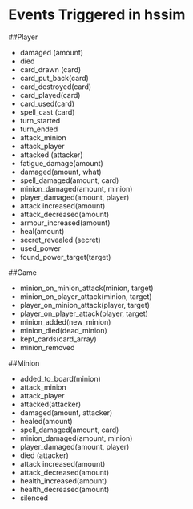 Events Triggered in hssim
=========================

##Player
 * damaged (amount)
 * died
 * card_drawn (card)
 * card_put_back(card)
 * card_destroyed(card)
 * card_played(card)
 * card_used(card)
 * spell_cast (card)
 * turn_started
 * turn_ended
 * attack_minion
 * attack_player
 * attacked (attacker)
 * fatigue_damage(amount)
 * damaged(amount, what)
 * spell_damaged(amount, card)
 * minion_damaged(amount, minion)
 * player_damaged(amount, player)
 * attack increased(amount)
 * attack_decreased(amount)
 * armour_increased(amount)
 * heal(amount)
 * secret_revealed (secret)
 * used_power
 * found_power_target(target)

##Game
 * minion_on_minion_attack(minion, target)
 * minion_on_player_attack(minion, target)
 * player_on_minion_attack(player, target)
 * player_on_player_attack(player, target)
 * minion_added(new_minion)
 * minion_died(dead_minion)
 * kept_cards(card_array)
 * minion_removed

##Minion
 * added_to_board(minion)
 * attack_minion
 * attack_player
 * attacked(attacker)
 * damaged(amount, attacker)
 * healed(amount)
 * spell_damaged(amount, card)
 * minion_damaged(amount, minion)
 * player_damaged(amount, player)
 * died (attacker)
 * attack increased(amount)
 * attack_decreased(amount)
 * health_increased(amount)
 * health_decreased(amount)
 * silenced